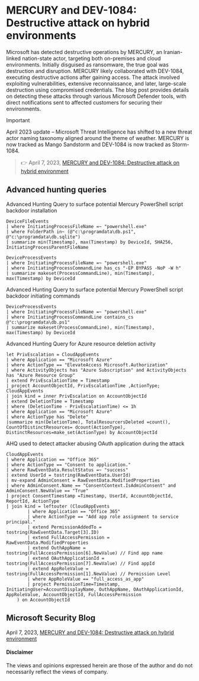 # MERCURY and DEV-1084: Destructive attack on hybrid environments
Microsoft has detected destructive operations by MERCURY, an Iranian-linked nation-state actor, targeting both on-premises and cloud environments. Initially disguised as ransomware, the true goal was destruction and disruption. MERCURY likely collaborated with DEV-1084, executing destructive actions after gaining access. The attack involved exploiting vulnerabilities, extensive reconnaissance, and later, large-scale destruction using compromised credentials. The blog post provides details on detecting these attacks through various Microsoft Defender tools, with direct notifications sent to affected customers for securing their environments.

> [!Important]
> April 2023 update – Microsoft Threat Intelligence has shifted to a new threat actor naming taxonomy aligned around the theme of weather. MERCURY is now tracked as Mango Sandstorm and DEV-1084 is now tracked as Storm-1084.

> 👉 April 7, 2023, [MERCURY and DEV-1084: Destructive attack on hybrid environment](https://www.microsoft.com/en-us/security/blog/2023/04/07/mercury-and-dev-1084-destructive-attack-on-hybrid-environment/) 

## Advanced hunting queries
Advanced Hunting Query to surface potential Mercury PowerShell script backdoor installation
```kusto
DeviceFileEvents
| where InitiatingProcessFileName =~ "powershell.exe"
| where FolderPath in~ (@"c:\programdata\db.ps1", @"c:\programdata\db.sqlite")
| summarize min(Timestamp), max(Timestamp) by DeviceId, SHA256, InitiatingProcessParentFileName
```
```kusto
DeviceProcessEvents
| where InitiatingProcessFileName =~ "powershell.exe"
| where InitiatingProcessCommandLine has_cs "-EP BYPASS -NoP -W h"
| summarize makeset(ProcessCommandLine), min(Timestamp), max(Timestamp) by DeviceId
```

Advanced Hunting Query to surface potential Mercury PowerShell script backdoor initiating commands
```kusto
DeviceProcessEvents
| where InitiatingProcessFileName =~ "powershell.exe"
| where InitiatingProcessCommandLine contains_cs @"c:\programdata\db.ps1"
| summarize makeset(ProcessCommandLine), min(Timestamp), max(Timestamp) by DeviceId
```

Advanced Hunting Query for Azure resource deletion activity
```kusto
let PrivEscalation = CloudAppEvents 
| where Application == "Microsoft Azure"
| where ActionType == "ElevateAccess Microsoft.Authorization"
| where ActivityObjects has "Azure Subscription" and ActivityObjects has "Azure Resource Group"
| extend PrivEscalationTime = Timestamp
| project AccountObjectId, PrivEscalationTime ,ActionType;
CloudAppEvents
| join kind = inner PrivEscalation on AccountObjectId
| extend DeletionTime = Timestamp
| where (DeletionTime - PrivEscalationTime) <= 1h
| where Application == "Microsoft Azure"
| where ActionType has "Delete"
|summarize min(DeletionTime), TotalResourcersDeleted =count(), CountOfDistinctResources= dcount(ActionType), DistinctResources=make_set(ActionType) by AccountObjectId
```

AHQ used to detect attacker abusing OAuth application during the attack
```kusto
CloudAppEvents
| where Application == "Office 365"
| where ActionType == "Consent to application."
| where RawEventData.ResultStatus =~ "success"
| extend UserId = tostring(RawEventData.UserId)
| mv-expand AdminConsent = RawEventData.ModifiedProperties 
| where AdminConsent.Name == "ConsentContext.IsAdminConsent" and AdminConsent.NewValue == "True"
| project ConsentTimestamp =Timestamp, UserId, AccountObjectId, ReportId, ActionType
| join kind = leftouter (CloudAppEvents  
        | where Application == "Office 365"      
        | where ActionType == "Add app role assignment to service principal."   
        | extend PermissionAddedTo = tostring(RawEventData.Target[3].ID)
        | extend FullAccessPermission = RawEventData.ModifiedProperties 
        | extend OuthAppName = tostring(FullAccessPermission[6].NewValue) // Find app name
        | extend OAuthApplicationId = tostring(FullAccessPermission[7].NewValue) // Find appId
        | extend AppRoleValue = tostring(FullAccessPermission[1].NewValue) // Permission Level
        | where AppRoleValue == "full_access_as_app"
        | project PermissionTime=Timestamp, InitiatingUser=AccountDisplayName, OuthAppName, OAuthApplicationId, AppRoleValue, AccountObjectId, FullAccessPermission
    ) on AccountObjectId
```

## Microsoft Security Blog
April 7, 2023, [MERCURY and DEV-1084: Destructive attack on hybrid environment](https://www.microsoft.com/en-us/security/blog/2023/04/07/mercury-and-dev-1084-destructive-attack-on-hybrid-environment/)

#### Disclaimer
The views and opinions expressed herein are those of the author and do not necessarily reflect the views of company.
